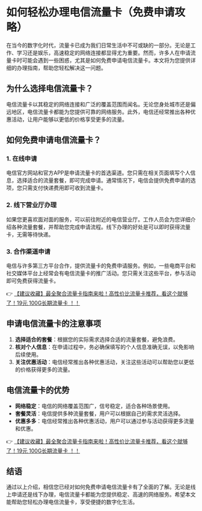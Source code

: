 # 如何轻松办理电信流量卡（免费申请攻略）

在当今的数字化时代，流量卡已成为我们日常生活中不可或缺的一部分。无论是工作、学习还是娱乐，高速稳定的网络连接都显得尤为重要。然而，许多人在申请流量卡时可能会遇到一些困惑，尤其是如何免费申请电信流量卡。本文将为您提供详细的办理指南，帮助您轻松解决这一问题。

## 为什么选择电信流量卡？

电信流量卡以其稳定的网络连接和广泛的覆盖范围而闻名。无论您身处城市还是偏远地区，电信流量卡都能为您提供可靠的网络服务。此外，电信还经常推出各种优惠活动，让用户能够以更低的价格享受更多的流量。

## 如何免费申请电信流量卡？

### 1. 在线申请
电信官方网站和官方APP是申请流量卡的首选渠道。您只需在相关页面填写个人信息，选择适合的流量套餐，即可完成申请。通常情况下，电信会提供免费申请的选项，您只需支付快递费用即可收到流量卡。

### 2. 线下营业厅办理
如果您更喜欢面对面的服务，可以前往附近的电信营业厅。工作人员会为您详细介绍各种流量套餐，并帮助您完成申请流程。线下办理的好处是可以即时获得流量卡，无需等待快递。

### 3. 合作渠道申请
电信与许多第三方平台合作，提供流量卡的免费申请服务。例如，一些电商平台和社交媒体平台上经常会有电信流量卡的推广活动。您只需关注这些平台，参与活动即可免费获得流量卡。

👉 [【建议收藏】最全聚合流量卡指南来啦！高性价比流量卡推荐，看这个就够了！19元 100G长期流量卡 ！！](https://bit.ly/Liuliangka)

## 申请电信流量卡的注意事项

1. **选择适合的套餐**：根据您的实际需求选择合适的流量套餐，避免浪费。
2. **核对个人信息**：在申请过程中，务必确保填写的个人信息准确无误，以免影响后续使用。
3. **关注优惠活动**：电信经常推出各种优惠活动，关注这些活动可以帮助您以更低的价格获得更多的流量。

## 电信流量卡的优势

- **网络稳定**：电信的网络覆盖范围广，信号稳定，适合各种场景使用。
- **套餐灵活**：电信提供多种流量套餐，用户可以根据自己的需求灵活选择。
- **优惠多多**：电信经常推出各种优惠活动，用户可以通过参与活动获得更多流量和优惠。

👉 [【建议收藏】最全聚合流量卡指南来啦！高性价比流量卡推荐，看这个就够了！19元 100G长期流量卡 ！！](https://bit.ly/Liuliangka)

## 结语

通过以上介绍，相信您已经对如何免费申请电信流量卡有了全面的了解。无论是线上申请还是线下办理，电信流量卡都能为您提供稳定、高速的网络服务。希望本文能帮助您轻松办理电信流量卡，享受便捷的数字化生活。